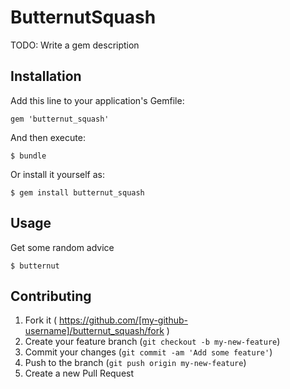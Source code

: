 # ButternutSquash

TODO: Write a gem description

## Installation

Add this line to your application's Gemfile:

    gem 'butternut_squash'

And then execute:

    $ bundle

Or install it yourself as:

    $ gem install butternut_squash

## Usage

Get some random advice

    $ butternut


## Contributing

1. Fork it ( https://github.com/[my-github-username]/butternut_squash/fork )
2. Create your feature branch (`git checkout -b my-new-feature`)
3. Commit your changes (`git commit -am 'Add some feature'`)
4. Push to the branch (`git push origin my-new-feature`)
5. Create a new Pull Request

